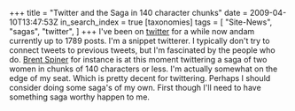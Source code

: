 +++
title = "Twitter and the Saga in 140 character chunks"
date = 2009-04-10T13:47:53Z
in_search_index = true
[taxonomies]
tags = [
	"Site-News",
	"sagas",
	"twitter",
]
+++
I've been on <a href="http://twitter.com/zaphar">twitter</a> for a while now andam currently up to 1789 posts. I'm a snippet twitterer. I typically don't try to connect tweets to previous tweets, but I'm fascinated by the people who do. <a href="http://twitter.com/brentspiner">Brent Spiner</a> for instance is at this moment twittering a saga of two women in chunks of 140 characters or less. I'm actually somewhat on the edge of my seat. Which is pretty decent for twittering. Perhaps I should consider doing some saga's of my own. First though I'll need to have something saga worthy happen to me.

